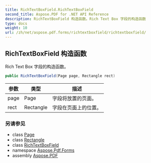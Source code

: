 ```yaml
---
title: RichTextBoxField.RichTextBoxField
second_title: Aspose.PDF for .NET API Reference
description: RichTextBoxField 构造函数。Rich Text Box 字段的构造函数
type: docs
weight: 10
url: /zh/net/aspose.pdf.forms/richtextboxfield/richtextboxfield/
---
```

## RichTextBoxField 构造函数

Rich Text Box 字段的构造函数。

```csharp
public RichTextBoxField(Page page, Rectangle rect)
```

| 参数 | 类型 | 描述 |
| --- | --- | --- |
| page | Page | 字段将放置的页面。 |
| rect | Rectangle | 字段在页面上的位置。 |

### 另请参见

* class [Page](../../../aspose.pdf/page/)
* class [Rectangle](../../../aspose.pdf/rectangle/)
* class [RichTextBoxField](../)
* namespace [Aspose.Pdf.Forms](../../../aspose.pdf.forms/)
* assembly [Aspose.PDF](../../../)